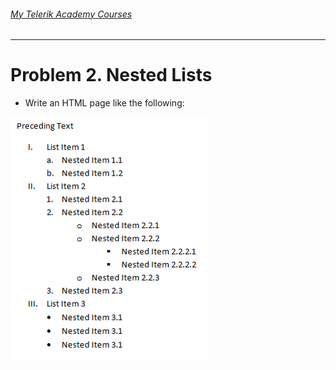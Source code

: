 ###### [My Telerik Academy Courses](https://github.com/nikolovdeyan/TelerikAcademy) 
-------------------------------------

Problem 2. Nested Lists
=================

*	Write an HTML page like the following:

![picture2](./resources/task2.png)
